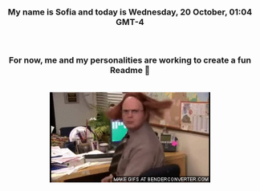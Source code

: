 


<div align="center">
<h3 >My name is Sofia and today is Wednesday, 20 October, 01:04 GMT-4</h3><br>
<h3 >For now, me and my personalities are working to create a fun Readme 👋
</h3><br>
<img src='img/dwight.gif' alt='working...'/>
</div>
